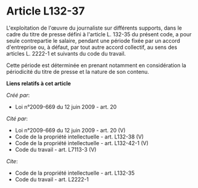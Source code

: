 # Article L132-37

L'exploitation de l'œuvre du journaliste sur différents supports, dans le cadre du titre de presse défini à l'article L.
132-35 du présent code, a pour seule contrepartie le salaire, pendant une période fixée par un accord d'entreprise ou, à
défaut, par tout autre accord collectif, au sens des articles L. 2222-1 et suivants du code du travail. 

Cette période est déterminée en prenant notamment en considération la périodicité du titre de presse et la nature de son
contenu.

**Liens relatifs à cet article**

_Créé par_:

  - Loi n°2009-669 du 12 juin 2009 - art. 20

_Cité par_:

  - Loi n°2009-669 du 12 juin 2009 - art. 20 (V)
  - Code de la propriété intellectuelle - art. L132-38 (V)
  - Code de la propriété intellectuelle - art. L132-42-1 (V)
  - Code du travail - art. L7113-3 (V)

_Cite_:

  - Code de la propriété intellectuelle - art. L132-35
  - Code du travail - art. L2222-1
